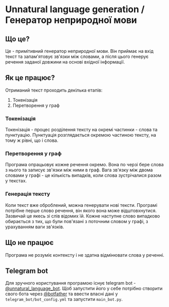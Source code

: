 # Unnatural language generation / Генератор неприродної мови

## Що це?

Це - примітивний генератор неприродної мови.
Він приймає на вхід текст та запам'ятовує зв'язки між словами, а після цього генерує речення заданої довжини на основі вхідної інформації.

## Як це працює?

Отриманий текст проходить декілька етапів:

1. Токенізація
2. Перетворення у граф

### Токенізація

Токенізація - процес розділення тексту на окремі частинки - слова та пунктуацію.
Пунктуація розглядається окремою частиною тексту, на тому ж рівні, що і слова.

### Перетворення у граф

Програма опрацьовує кожне речення окремо.
Вона по черзі бере слова з нього та записує зв'язки між ними в граф.
Вага зв'язку між двома словами у графі - це кількість випадків, коли слова зустрічалися разом у текстах.

### Генерація тексту

Коли текст вже оброблений, можна генерувати нові тексти.
Програмі потрібне перше слово речення, він якого вона може відштовхнутися.
Зазвичай це якесь зі слів відомих їй.
Кожне наступне слово випадково обирається з тих, що були пов'язані з поточним словом у графі, з урахуванням ваги зв'язків.

## Що не працює

Програма не розуміє контексту і не здатна відмінювати слова у реченні.

## Telegram bot

Для зручного користування програмою існує telegram bot - [@unnatural_language_bot](https://t.me/unnatural_language_bot).
Щоб запустити його у себе потрібно створити свого бота через [@botfather](https://t.me/botfather) та ввести власні дані у `telegram_bot/bot_config.yml` та запустити `main_bot.py`.
